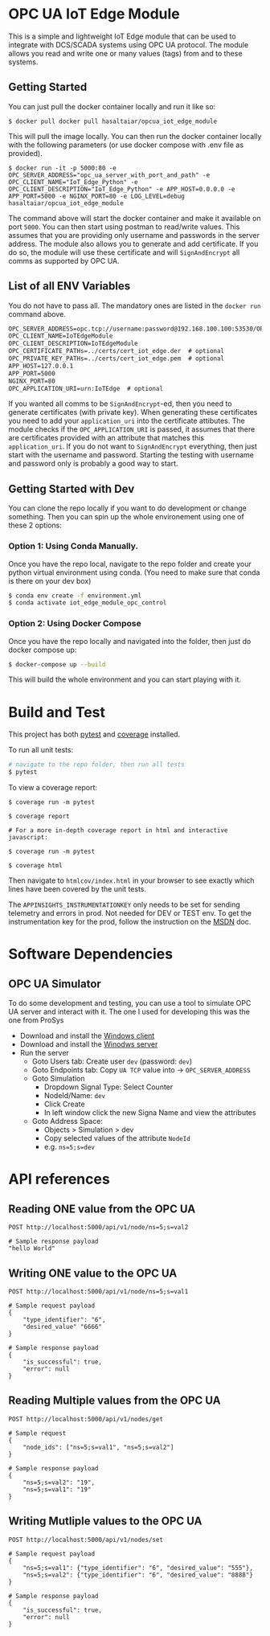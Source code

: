 # OPC UA IoT Edge Module
This is a simple and lightweight IoT Edge module that can be used to integrate with DCS/SCADA systems using OPC UA protocol. The module allows you read and write one or many values (tags) from and to these systems. 

## Getting Started
You can just pull the docker container locally and run it like so: 

```
$ docker pull docker pull hasaltaiar/opcua_iot_edge_module
```
This will pull the image locally. You can then run the docker container locally with the following parameters (or use docker compose with .env file as provided).

```
$ docker run -it -p 5000:80 -e OPC_SERVER_ADDRESS="opc_ua_server_with_port_and_path" -e OPC_CLIENT_NAME="IoT_Edge_Python" -e OPC_CLIENT_DESCRIPTION="IoT_Edge_Python" -e APP_HOST=0.0.0.0 -e APP_PORT=5000 -e NGINX_PORT=80 -e LOG_LEVEL=debug hasaltaiar/opcua_iot_edge_module
```
The command above will start the docker container and make it available on port `5000`. You can then start using postman to read/write values. 
This assumes that you are providing only username and passwords in the server address. The module also allows you to generate and add certificate. If you do so, the module will use these certificate and will `SignAndEncrypt` all comms as supported by OPC UA. 

## List of all ENV Variables
You do not have to pass all. The mandatory ones are listed in the `docker run` command above. 

```xml
OPC_SERVER_ADDRESS=opc.tcp://username:password@192.168.100.100:53530/OPCUA/SimulationServer
OPC_CLIENT_NAME=IoTEdgeModule
OPC_CLIENT_DESCRIPTION=IoTEdgeModule
OPC_CERTIFICATE_PATHs=../certs/cert_iot_edge.der  # optional
OPC_PRIVATE_KEY_PATHs=../certs/cert_iot_edge.pem  # optional 
APP_HOST=127.0.0.1
APP_PORT=5000
NGINX_PORT=80
OPC_APPLICATION_URI=urn:IoTEdge  # optional 
```

If you wanted all comms to be `SignAndEncrypt`-ed, then you need to generate certificates (with private key). When generating these certificates you need to add your `application_uri` into the certificate attibutes. The module checks if the `OPC_APPLICATION_URI` is passed, it assumes that there are certificates provided with an attribute that matches this `application_uri`. If you do not want to `SignAndEncrypt` everything, then just start with the username and password. Starting the testing with username and password only is probably a good way to start. 

## Getting Started with Dev

You can clone the repo locally if you want to do development or change something. Then you can spin up the whole environement using one of these 2 options: 

### Option 1: Using Conda Manually. 
Once you have the repo local, navigate to the repo folder and create your python virtual environment using conda. (You need to make sure that conda is there on your dev box)

```sh
$ conda env create -f environment.yml
$ conda activate iot_edge_module_opc_control
```

### Option 2: Using Docker Compose
Once you have the repo locally and navigated into the folder, then just do docker compose up: 

```sh
$ docker-compose up --build
```
This will build the whole environment and you can start playing with it. 

# Build and Test

This project has both [pytest](https://pytest.readthedocs.io/en/reorganize-docs/example/index.html) and [coverage](https://coverage.readthedocs.io) installed.

To run all unit tests:

```sh
# navigate to the repo folder, then run all tests
$ pytest
```

To view a coverage report:

```
$ coverage run -m pytest

$ coverage report

# For a more in-depth coverage report in html and interactive javascript:

$ coverage run -m pytest

$ coverage html
```

Then navigate to `htmlcov/index.html` in your browser to see exactly which
lines have been covered by the unit tests.

The `APPINSIGHTS_INSTRUMENTATIONKEY` only needs to be set for sending telemetry and errors in prod. Not needed for DEV or TEST env. To get the instrumentation key for the prod, follow the instruction on the [MSDN](https://docs.microsoft.com/en-us/azure/application-insights/app-insights-create-new-resource) doc. 

# Software Dependencies

## OPC UA Simulator
To do some development and testing, you can use a tool to simulate OPC UA server and interact with it. The one I used for developing this was the one from ProSys

- Download and install the [Windows client](https://www.prosysopc.com/opcua/apps/JavaClient/dist/3.1.4-293/prosys-opc-ua-client-3.1.4-293.exe)
- Download and install the [Winodws server](https://www.prosysopc.com/opcua/apps/JavaServer/dist/3.1.4-175/prosys-opc-ua-simulation-server-3.1.4-175.exe)
- Run the server
    - Goto Users tab: Create user `dev` (password: `dev`)
    - Goto Endpoints tab: Copy `UA TCP` value into -> `OPC_SERVER_ADDRESS`
    - Goto Simulation
        - Dropdown Signal Type: Select Counter
        - NodeId/Name: `dev`
        - Click Create
        - In left window click the new Signa Name and view the attributes
    - Goto Address Space:
        - Objects > Simulation > dev
        - Copy selected values of the attribute `NodeId`
        - e.g. `ns=5;s=dev`


<!-- ## IoT Hub Setup
moduleName: opcua_iot_edge_module
repo url: hasaltaiar/opcua_iot_edge_module
```json
{
	"ExposedPorts":{"80/tcp": {}},
	"HostConfig": {
		"PortBindings": {
			"80/tcp": [
				{
				"HostPort": "5000"
				}
				]
		}
	}
}
``` -->

# API references

## Reading ONE value from the OPC UA
```
POST http://localhost:5000/api/v1/node/ns=5;s=val2

# Sample response payload
"hello World"
```

## Writing ONE value to the OPC UA
```
POST http://localhost:5000/api/v1/node/ns=5;s=val1

# Sample request payload
{ 
	"type_identifier": "6", 
    "desired_value" "6666"
}

# Sample response payload
{
    "is_successful": true,
    "error": null
}
```

## Reading Multiple  values from the OPC UA
```
POST http://localhost:5000/api/v1/nodes/get

# Sample request
{ 
	"node_ids": ["ns=5;s=val1", "ns=5;s=val2"]
}

# Sample response payload
{
    "ns=5;s=val2": "19",
    "ns=5;s=val1": "19"
}
```

## Writing Mutliple values to the OPC UA
```
POST http://localhost:5000/api/v1/nodes/set

# Sample request payload
{
	"ns=5;s=val1": {"type_identifier": "6", "desired_value": "555"},  
	"ns=5;s=val2": {"type_identifier": "6", "desired_value": "8888"}
}

# Sample response payload
{
    "is_successful": true,
    "error": null
}
```